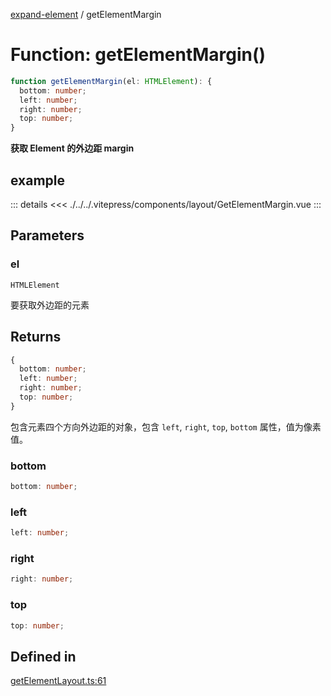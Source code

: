 [expand-element](../globals.md) / getElementMargin

# Function: getElementMargin()

```ts
function getElementMargin(el: HTMLElement): {
  bottom: number;
  left: number;
  right: number;
  top: number;
}
```

**获取 Element 的外边距 margin**

<Badge type="tip" text="version: v0.0.2+" />

<script setup>
  import GetElementMargin from './../../.vitepress/components/layout/GetElementMargin.vue'
</script>

## example

<GetElementMargin></GetElementMargin>

::: details
<<< ./../../.vitepress/components/layout/GetElementMargin.vue
:::

## Parameters

### el

`HTMLElement`

要获取外边距的元素

## Returns

```ts
{
  bottom: number;
  left: number;
  right: number;
  top: number;
}
```

包含元素四个方向外边距的对象，包含 `left`, `right`, `top`, `bottom` 属性，值为像素值。

### bottom

```ts
bottom: number;
```

### left

```ts
left: number;
```

### right

```ts
right: number;
```

### top

```ts
top: number;
```

## Defined in

[getElementLayout.ts:61](https://github.com/fxss5201/expand-element/blob/main/lib/layout/getElementLayout.ts#L61)
